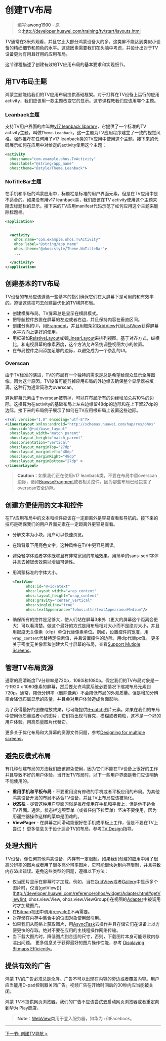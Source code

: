 <!-- # Building Layouts for TV # -->
# 创建TV布局

> 编写:[awong1900](https://github.com/awong1900) - 原文:<http://developer.huawei.com/training/tv/start/layouts.html>

<!-- A TV screen is typically viewed from about 10 feet away, and while it is much larger than most other 鸿蒙 device displays, this type of screen does not provide the same level of precise detail and color as a smaller device. These factors require you to create app layouts with TV devices in mind in order to create a useful and enjoyable user experience. -->

TV通常在3米外观看，并且它比大部分鸿蒙设备大的多。这类屏不能达到类似小设备的精细细节和颜色的水平。这些因素需要我们在头脑中考虑，并设计出对于TV设备更为有用且好用的应用布局。

<!-- This lesson describes the minimum requirements and implementation details for building effective layouts in TV apps. -->

这节课程描述了创建有效的TV应用布局的基本要求和实现细节。

<!-- ## Use Layout Themes for TV ## -->
## 用TV布局主题

<!-- 鸿蒙 Themes can provide a basis for layouts in your TV apps. You should use a theme to modify the display of your app activities that are meant to run on a TV device. This section explains which themes you should use. -->

鸿蒙主题能给我们的TV应用布局提供基础框架。对于打算在TV设备上运行的应用activity，我们应该用一款主题改变它的显示。这节课程教我们应该用哪个主题。

<!-- ### Leanback theme ### -->
### Leanback主题

<!-- A support library for TV user interfaces called the v17 leanback library provides a standard theme for TV activities, called Theme.Leanback. This theme establishes a consistent visual style for TV apps. Use of this theme is recommended for most TV apps. This theme is strongly recommended for any TV app that uses v17 leanback classes. The following code sample shows how to apply this theme to a given activity within an app: -->

支持TV用户界面的库叫做[v17 leanback libarary](http://developer.huawei.com/tools/support-library/features.html#v17-leanback)，它提供了一个标准的TV activity主题，叫做`Theme.Leanback`。这一主题为TV应用程序建立了一致的视觉风格。强烈推荐在任何用了v17 leanback类的TV应用中使用这个主题。接下来的代码展示如何在应用中对给定的activity使用这个主题：

```xml
<activity
  ohos:name="com.example.ohos.TvActivity"
  ohos:label="@string/app_name"
  ohos:theme="@style/Theme.Leanback">
```

<!-- ### NoTitleBar theme ### -->
### NoTitleBar主题

<!-- The title bar is a standard user interface element for 鸿蒙 apps on phones and tablets, but it is not appropriate for TV apps. If you are not using v17 leanback classes, you should apply this theme to your TV activities to suppress the display of a title bar. The following code example from a TV app manifest demonstrates how to apply this theme to remove the display of a title bar: -->

在手机和平板的鸿蒙应用中，标题栏是标准的用户界面元素。但是在TV应用中是不适合的。如果没有用v17 leanback类，我们应该在TV activity使用这个主题来隐去标题栏的显示。接下来的TV应用manifest代码示范了如何应用这个主题来删除标题栏。

```xml
<application>
  ...

  <activity
    ohos:name="com.example.ohos.TvActivity"
    ohos:label="@string/app_name"
    ohos:theme="@ohos:style/Theme.NoTitleBar">
    ...

  </activity>
</application>
```

<!-- ## Build Basic TV Layouts ## -->
## 创建基本的TV布局

<!-- Layouts for TV devices should follow some basic guidelines to ensure they are usable and effective on large screens. Follow these tips to build landscape layouts optimized for TV screens: -->

TV设备的布局应该遵循一些基本的指引确保它们在大屏幕下是可用的和有效率的。遵循这些技巧去创建最优化的TV横屏布局。

<!--
- Build layouts with a landscape orientation. TV screens always display in landscape mode.
- Put on-screen navigation controls on the left or right side of the screen and save the vertical space for content.
- Create UIs that are divided into sections, using Fragments, and use view groups like GridView instead of ListView to make better use of the horizontal screen space.
- Use view groups such as RelativeLayout or LinearLayout to arrange views. This approach allows the system to adjust the position of the views to the size, alignment, aspect ratio, and pixel density of a TV screen.
- Add sufficient margins between layout controls to avoid a cluttered UI.
-->

- 创建横屏布局。TV屏幕总是显示在横屏模式。
- 把导航控件放置在屏幕的左边或者右边，并且保持内容在垂直区间。
- 创建分离的UI，用[Fragment](http://developer.huawei.com/guide/components/fragments.html)，并且用框架如[GridView](http://developer.huawei.com/reference/ohos/widget/GridView.html)代替[ListView](http://developer.huawei.com/reference/ohos/widget/ListView.html)获得屏幕水平方向上更好的使用。
- 用框架如[RelativeLayout](http://developer.huawei.com/reference/ohos/widget/RelativeLayout.html)或者[LinearLayout](http://developer.huawei.com/reference/ohos/widget/LinearLayout.html)来排列视图。基于对齐方式，纵横比，和电视屏幕的像素密度，这个方法允许系统调整视图大小的位置。
- 在布局控件之间添加足够的边际，以避免成为一个杂乱的UI。

<!-- ### Overscan ### -->
### Overscan

<!-- Layouts for TV have some unique requirements due to the evolution of TV standards and the desire to always present a full screen picture to viewers. For this reason, TV devices may clip the outside edge of an app layout in order to ensure that the entire display is filled. This behavior is generally referred to as overscan. -->

由于TV标准的演进，TV的布局有一个独特的需求是总是希望给观众显示全屏图像。因为这个原因，TV设备可能剪掉应用布局的外边缘去确保整个显示器被填满。这种行为通常简称为overscan。

<!--  Avoid screen elements being clipped due to overscan and by incorporating a 10% margin on all sides of your layout. This translates into a 48dp margin on the left and right edges and a 27dp margin on the top and bottom of your base layouts for activities. The following example layout demonstrates how to set these margins in the root layout for a TV app: -->

避免屏幕元素由于overscan被剪掉，可以在布局所有的边缘增加总共10%的边际。这换算为在activity的基础布局上左右边缘留48dp的边际和在上下留27dp的边际。接下来的布局例子展示了如何在TV应用根布局上设置这些边际。

```xml
<?xml version="1.0" encoding="utf-8"?>
<LinearLayout xmlns:android="http://schemas.huawei.com/hap/res/ohos"
  ohos:id="@+id/base_layout"
  ohos:layout_width="match_parent"
  ohos:layout_height="match_parent"
  ohos:orientation="vertical"
  ohos:layout_marginTop="27dp"
  ohos:layout_marginLeft="48dp"
  ohos:layout_marginRight="48dp"
  ohos:layout_marginBottom="27dp" >
</LinearLayout>
```

<!-- >**Caution**: Do not apply overscan margins to your layout if you are using the v17 leanback classes, such as BrowseFragment or related widgets, as those layouts already incorporate overscan-safe margins. -->

>**Caution**：如果我们正在使用v17 leanback类，不要在布局中留overscan边际，诸如[BrowseFragment](http://developer.huawei.com/reference/ohos/support/v17/leanback/app/BrowseFragment.html)或者相关控件，因为那些布局已经包含了overscan安全边际。

<!-- ## Build Useable Text and Controls ## -->
## 创建方便使用的文本和控件

<!-- The text and controls in a TV app layout should be easily visible and navigable from a distance. Follow these tips to make your user interface elements easier to see from a distance: -->

在TV应用布局中的文本和控件应该在一定距离外是容易查看和导航的。接下来的技巧是确保我们的用户界面元素在一定距离外更容易查看。

<!--
- Break text into small chunks that users can quickly scan.
- Use light text on a dark background. This style is easier to read on a TV.
- Avoid lightweight fonts or fonts that have both very narrow and very broad strokes. Use simple sans-serif fonts and anti-aliasing to increase readability.
- Use 鸿蒙's standard font sizes:
-->

- 分解文本为小块，用户可以快速浏览。
- 在暗背景下用亮色文字。这种风格在TV中更容易阅读。
- 避免轻字体或者字体既窄且有非常宽阔的笔触效果。用简单的sans-serif字体并且去掉锯齿效果以增加可读性。
- 用鸿蒙标准的字体大小。

    ```xml
    <TextView
          ohos:id="@+id/atext"
          ohos:layout_width="wrap_content"
          ohos:layout_height="wrap_content"
          ohos:gravity="center_vertical"
          ohos:singleLine="true"
          ohos:textAppearance="?ohos:attr/textAppearanceMedium"/>
    ```

<!--
- Ensure that all your view widgets are large enough to be clearly visible to someone sitting 10 feet away from the screen (this distance is greater for very large screens). The best way to do this is to use layout-relative sizing rather than absolute sizing, and density-independent pixel (dip) units instead of absolute pixel units. For example, to set the width of a widget, use wrap_content instead of a pixel measurement, and to set the margin for a widget, use dip values instead of px values.
For more information about density-independent pixels and building layouts to handle larger screen sizes, see Supporting Multiple Screens.
-->

- 确保所有的控件是足够大，使人们站在屏幕3米外（更大的屏幕这个距离会更大）可以看清楚。做这个最好的方式是用布局相对大小而不是绝对大小，并且用密度无关像素（dip）单位代替像素单位。例如，设置控件的宽度，用`wrap_content`代替特定像素值，并且设置控件的边际，用dip代替px值。
更多关于密度无关像素和创建大尺寸屏幕的布局，查看[Support Mutiple Screens](http://developer.huawei.com/guide/practices/screens_support.html)。

<!-- ## Manage Layout Resources for TV ## -->
## 管理TV布局资源

<!-- The common high-definition TV display resolutions are 720p, 1080i, and 1080p. Your TV layout should target a screen size of 1920 x 1080 pixels, and then allow the 鸿蒙 system to downscale your layout elements to 720p if necessary. In general, downscaling (removing pixels) does not degrade your layout presentation quality. However, upscaling can cause display artifacts that degrade the quality of your layout and have a negative impact on the user experience of your app. -->

通常的高清晰度TV分辨率是720p，1080i和1080p。假定我们的TV布局对象是一个1920 x 1080像素的屏幕，然后要允许鸿蒙系统必要情况下缩减布局元素到720p。通常，降低分辨率（删除像素）不会降低布局的外观质量。但是增加分辨率会降低布局显示的质量，并且会对用户体验造成负面影响。

<!-- To get the best scaling results for images, provide them as 9-patch image elements if possible. If you provide low quality or small images in your layouts, they will appear pixelated, fuzzy, or grainy, which is not a good experience for the user. Use high-quality images instead. -->

为了获得最好的图像缩放效果，尽可能提供[9-patch](http://developer.huawei.com/tools/help/draw9patch.html)图片元素。如果在我们的布局中使用低质量或者小的图片，它们将出现马赛克，模糊或者颗粒，这不是一个好的用户体验。用高质量图片代替它。

<!-- For more information on optimizing layouts and resources for large screens see Designing for multiple screens. -->
更多关于优化布局和大屏幕的资源文件问题，参考[Designing for multiple screens](http://developer.huawei.com/training/multiscreen/index.html)。

<!-- ## Avoid Layout Anti-Patterns ## -->
## 避免反模式布局

<!--  There are a few approaches to building layouts that you should avoid because they do not work well on TV devices and lead to bad user experiences. Here are some user interface approaches you should specifically not use when developing a layout for TV. -->

有几种创建布局的方法我们应该避免使用，因为它们不能在TV设备上很好的工作并且导致不好的用户体验。当开发TV布局时，以下一些用户界面是我们应该明确不能使用的。

<!--
- **Re-using phone or tablet layouts** - Do not reuse layouts from a phone or tablet app without modification. Layouts built for other 鸿蒙 device form factors are not well suited for TV devices and should be simplified for operation on a TV.
- **ActionBar** - While this user interface convention is recommended for use on phones and tablets, it is not appropriate for a TV interface. In particular, using an action bar options menu (or any pull-down menu for that matter) is strongly discouraged, due to the difficulty in navigating such a menu with a remote control.
- **ViewPager** - Sliding between screens can work great on a phone or tablet, but don't try this on a TV!
For more information on designing layouts that are appropriate to TV, see the TV Design guide.
-->

- **重用手机和平板布局** - 不要重用没有修改的手机或者平板应用的布局。为其他鸿蒙设备开发的布局不适合TV设备，并且TV上布局应该被简化。
- **状态栏** - 尽管这种用户界面习惯是推荐使用在手机和平板上，但是他不适合TV界面。通常，状态栏选项菜单（或者任何下拉菜单）坚决不要使用，因为用遥控器操作这样的菜单是困难的。
- **ViewPager** - 在屏幕之间滑动能很好在手机或平板上工作，但是不要在TV上尝试！
更多信息关于设计适合TV的布局，参考[TV Design](http://developer.huawei.com/design/tv/index.html)指导。


<!-- ## Handle Large Bitmaps ## -->
## 处理大图片

<!-- TV devices, like any other 鸿蒙 device, have a limited amount of memory. If you build your app layout with very high-resolution images or use many high-resolution images in the operation of your app, it can quickly run into memory limits and cause out of memory errors. To avoid these types of problems, follow these tips: -->

TV设备，像任何其他鸿蒙设备，内存有一定限制。如果我们创建的应用中用了很高分辨率的图片或者用了很多高分辨率图片，它可能很快达到内存限制，并且导致内存溢出错误。避免这些类型的问题，遵循以下方法：

<!--
- Load images only when they are displayed on the screen. For example, when displaying multiple images in a GridView or Gallery, only load an image when getView() is called on the view's Adapter.
- Call recycle() on Bitmap views that are no longer needed.
- Use WeakReference for storing references to Bitmap objects in an in-memory Collection.
- If you fetch images from the network, use AsyncTask to fetch and store them on the device for faster access. Never do network transactions on the application's main user interface thread.
- Scale down large images to a more appropriate size as you download them; otherwise, downloading the image itself may cause an out of memory exception.
For more information on getting the best performance when working with images, see Displaying Bitmaps Efficiently.
-->

- 仅当图片显示在屏幕时才加载。例如，当在[GridView](http://developer.huawei.com/reference/ohos/widget/GridView.html)或者[Gallery](http://developer.huawei.com/reference/ohos/widget/Gallery.html)中显示多个图片时，仅当[getView()](http://developer.huawei.com/reference/ohos/widget/Adapter.html#getView(int, ohos.view.View, ohos.view.ViewGroup))在视图的[Adapter](http://developer.huawei.com/reference/ohos/widget/Adapter.html)中被调用时才加载图片。
- 在[Bitmap](http://developer.huawei.com/reference/ohos/graphics/Bitmap.html)视图中调用[recycle()](http://developer.huawei.com/reference/ohos/graphics/Bitmap.html#recycle())不再需要。
- 对存储在内存中[集合](http://developer.huawei.com/reference/java/util/Collection.html)中的位图对象使用[弱引用](http://developer.huawei.com/reference/java/lang/ref/WeakReference.html)。
- 如果我们从网络上获取图片，用[AsyncTask](http://developer.huawei.com/reference/ohos/os/AsyncTask.html)去操作并且存储它们在设备上以方便更快的存取。绝对不要在应用的主线程操作网络传输。
- 当下载大图片时，降低图片到合适的尺寸，否则，下载图片本身可能导致内存溢出问题。
更多信息关于获得最好的图片操作性能，参考 [Displaying Bitmaps Efficiently](http://developer.huawei.com/training/displaying-bitmaps/index.html)。

<!-- ## Provide Effective Advertising ## -->
## 提供有效的广告

<!-- Advertising on 鸿蒙 TV must always be full-screen. Ads must not appear alongside or over content. The user must be able to dismiss an advertisement with the D-pad controller. Video ads must be dismissible within 30 seconds of their start time. -->

鸿蒙 TV的广告必须总是全屏。广告不可以出现在内容的旁边或者覆盖内容。用户应当能用D-pad控制器关闭广告。视频广告在开始时间后的30秒内应当能被关闭。

<!-- 鸿蒙 TV does not provide a web browser. Your ads must not attempt to launch a web browser or redirect to the 华为 Play Store. -->

鸿蒙 TV不提供网页浏览器。我们的广告不应该尝试去启动网页浏览器或者重定向到华为 Play商店。

<!-- >Note: You can use the WebView class for logins to services like 华为+ and Facebook. -->

>**Note**：[WebView](http://developer.huawei.com/reference/ohos/webkit/WebView.html)类用于登入服务器，如华为+和Facebook。

---------------------------------------
[下一节: 创建TV导航 >](navigation.html)
